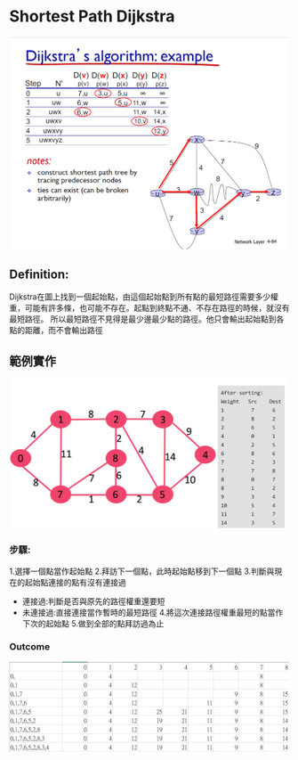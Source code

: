 # Shortest Path Dijkstra

![](https://github.com/DarrenLUCreate/DarreNC/blob/master/Img/Dijkstra.png)

## Definition: 
Dijkstra在圖上找到一個起始點，由這個起始點到所有點的最短路徑需要多少權重，可能有許多條，也可能不存在。起點到終點不通、不存在路徑的時候，就沒有最短路徑。
所以最短路徑不見得是最少邊最少點的路徑。他只會輸出起始點到各點的距離，而不會輸出路徑

## 範例實作

![](https://github.com/DarrenLUCreate/DarreNC/blob/master/Img/Dijkstra3.png)

### 步驟:
1.選擇一個點當作起始點
2.拜訪下一個點，此時起始點移到下一個點
3.判斷與現在的起始點連接的點有沒有連接過
  * 連接過:判斷是否與原先的路徑權重還要短
  * 未連接過:直接連接當作暫時的最短路徑
4.將這次連接路徑權重最短的點當作下次的起始點
5.做到全部的點拜訪過為止

### Outcome

![](https://github.com/DarrenLUCreate/DarreNC/blob/master/Img/Di_EX.png)
